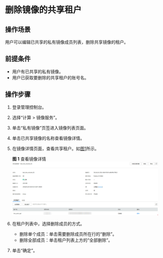 # 删除镜像的共享租户<a name="ims_01_0312"></a>

## 操作场景<a name="section5168915921"></a>

用户可以编辑已共享的私有镜像成员列表，删除共享镜像的租户。

## 前提条件<a name="section62599647161137"></a>

-   用户有已共享的私有镜像。
-   用户已获取要删除的共享租户的账号名。

## 操作步骤<a name="section10036709161137"></a>

1.  登录管理控制台。
2.  选择“计算 \> 镜像服务”。
3.  单击“私有镜像”页签进入镜像列表页面。
4.  单击已共享镜像的名称查看镜像详情。
5.  在镜像详情页面，查看共享租户。如[图1](#fig3547690011361)所示。

    **图 1**  查看镜像详情<a name="fig3547690011361"></a>  
    ![](figures/查看镜像详情.jpg "查看镜像详情")

6.  在租户列表中，选择删除成员的方式。
    -   删除单个成员：单击需要删除成员所在行的“删除”。
    -   删除全部成员：单击租户列表上方的“全部删除”。

7.  单击“确定”。


